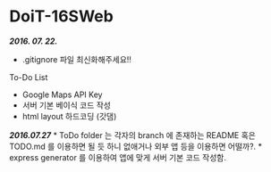 # DoiT-16SWeb

***2016. 07. 22.***
- .gitignore 파일 최신화해주세요!!

To-Do List
- Google Maps API Key
- 서버 기본 베이식 코드 작성
- html layout 하드코딩 (갓댐)

***2016.07.27***
    * ToDo folder 는 각자의 branch 에 존재하는  README 혹은 TODO.md 를 이용하면 될 듯 하니 없애거나 외부 앱 등을 이용하면 어떨까?.
    * express generator 를 이용하여 앱에 맞게 서버 기본 코드 작성함.